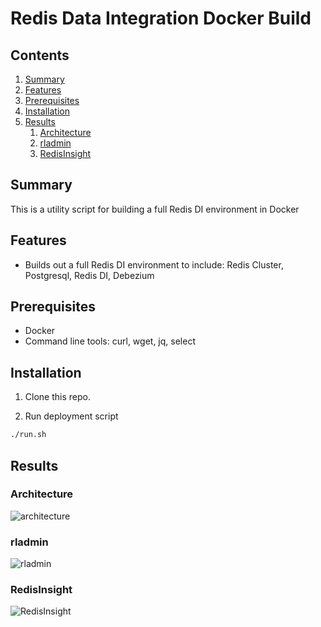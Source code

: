 # Redis Data Integration Docker Build  

## Contents
1.  [Summary](#summary)
2.  [Features](#features)
3.  [Prerequisites](#prerequisites)
4.  [Installation](#installation)
5.  [Results](#results)
    1.  [Architecture](#architecture)
    2.  [rladmin](#rladmin)
    3.  [RedisInsight](#redisinsight)

## Summary <a name="summary"></a>
This is a utility script for building a full Redis DI environment in Docker

## Features <a name="features"></a>
- Builds out a full Redis DI environment to include:  Redis Cluster, Postgresql, Redis DI, Debezium

## Prerequisites <a name="prerequisites"></a>
- Docker
- Command line tools: curl, wget, jq, select

## Installation <a name="installation"></a>
1. Clone this repo.

2. Run deployment script
```bash
./run.sh
```

## Results <a name="results"></a>
### Architecture <a name="architecture"></a>
![architecture](https://docs.google.com/drawings/d/e/2PACX-1vTTMI3fiiboZdx5zhYUEQF22Wrw4O-xGHhnbYa0_8h_PWInpYsy0bBIDS2bDNis3ceYUHBpJ6MWQAXo/pub?w=663&h=380)  

### rladmin <a name="rladmin"></a>
![rladmin](https://drive.google.com/uc?id=196KviPVTvYqi2aSNe3C03JRzpxfPU2-2)  

### RedisInsight <a name="redisinsight"></a>
![RedisInsight](https://drive.google.com/uc?id=1Z22kVj7S47BZBmUQBnuBiYAlsQhO_ugd)


